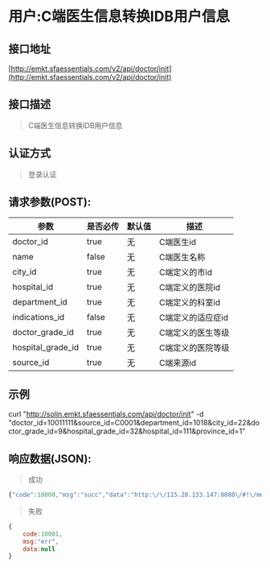 # 用户:C端医生信息转换IDB用户信息

## 接口地址

[http://emkt.sfaessentials.com/v2/api/doctor/init](http://emkt.sfaessentials.com/v2/api/doctor/init)

## 接口描述

> C端医生信息转换IDB用户信息

## 认证方式

> 登录认证

## 请求参数(POST):

| 参数 | 是否必传 | 默认值 |  描述 | 
| ---- | ----- | ----- | ----- | 
| doctor_id | true | 无 | C端医生id | 
| name | false | 无 | C端医生名称|
| city_id | true | 无 | C端定义的市id | 
| hospital_id | true | 无  | C端定义的医院id |
| department_id | true | 无 | C端定义的科室id |
| indications_id | false | 无 | C端定义的适应症id |
| doctor_grade_id | true | 无 | C端定义的医生等级 |
| hospital_grade_id | true | 无| C端定义的医院等级|
| source_id | true | 无 | C端来源id |

## 示例
 curl "http://solin.emkt.sfaessentials.com/api/doctor/init" -d "doctor_id=10011111&source_id=C0001&department_id=1018&city_id=22&doctor_grade_id=9&hospital_grade_id=32&hospital_id=111&province_id=1"

## 响应数据(JSON):
> 成功

```javascript
{"code":10000,"msg":"succ","data":"http:\/\/115.28.133.147:8080\/#!\/menu\/menu\/19"}
```
> 失败 

```javascript
{
    code:10001,
    msg:"err",
    data:null
}
```